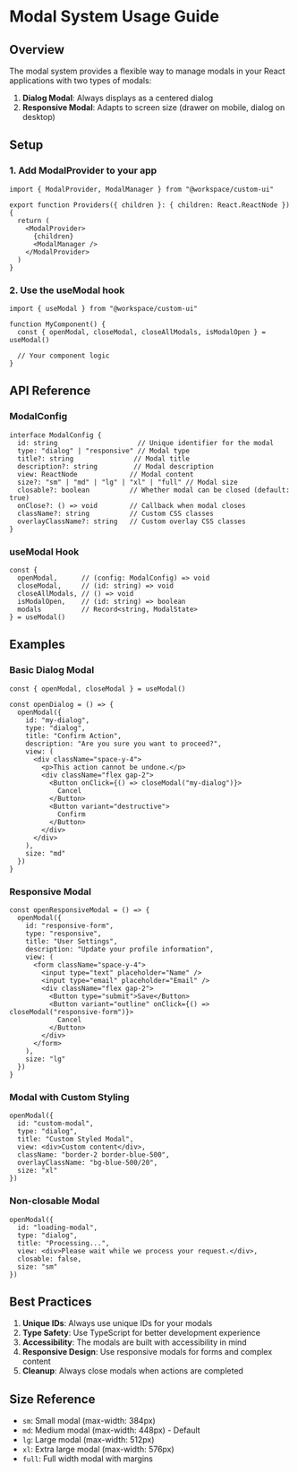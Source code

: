 # Modal System Usage Guide

## Overview

The modal system provides a flexible way to manage modals in your React applications with two types of modals:

1. **Dialog Modal**: Always displays as a centered dialog
2. **Responsive Modal**: Adapts to screen size (drawer on mobile, dialog on desktop)

## Setup

### 1. Add ModalProvider to your app

```tsx
import { ModalProvider, ModalManager } from "@workspace/custom-ui"

export function Providers({ children }: { children: React.ReactNode }) {
  return (
    <ModalProvider>
      {children}
      <ModalManager />
    </ModalProvider>
  )
}
```

### 2. Use the useModal hook

```tsx
import { useModal } from "@workspace/custom-ui"

function MyComponent() {
  const { openModal, closeModal, closeAllModals, isModalOpen } = useModal()
  
  // Your component logic
}
```

## API Reference

### ModalConfig

```tsx
interface ModalConfig {
  id: string                    // Unique identifier for the modal
  type: "dialog" | "responsive" // Modal type
  title?: string               // Modal title
  description?: string         // Modal description
  view: ReactNode             // Modal content
  size?: "sm" | "md" | "lg" | "xl" | "full" // Modal size
  closable?: boolean          // Whether modal can be closed (default: true)
  onClose?: () => void        // Callback when modal closes
  className?: string          // Custom CSS classes
  overlayClassName?: string   // Custom overlay CSS classes
}
```

### useModal Hook

```tsx
const {
  openModal,      // (config: ModalConfig) => void
  closeModal,     // (id: string) => void
  closeAllModals, // () => void
  isModalOpen,    // (id: string) => boolean
  modals          // Record<string, ModalState>
} = useModal()
```

## Examples

### Basic Dialog Modal

```tsx
const { openModal, closeModal } = useModal()

const openDialog = () => {
  openModal({
    id: "my-dialog",
    type: "dialog",
    title: "Confirm Action",
    description: "Are you sure you want to proceed?",
    view: (
      <div className="space-y-4">
        <p>This action cannot be undone.</p>
        <div className="flex gap-2">
          <Button onClick={() => closeModal("my-dialog")}>
            Cancel
          </Button>
          <Button variant="destructive">
            Confirm
          </Button>
        </div>
      </div>
    ),
    size: "md"
  })
}
```

### Responsive Modal

```tsx
const openResponsiveModal = () => {
  openModal({
    id: "responsive-form",
    type: "responsive",
    title: "User Settings",
    description: "Update your profile information",
    view: (
      <form className="space-y-4">
        <input type="text" placeholder="Name" />
        <input type="email" placeholder="Email" />
        <div className="flex gap-2">
          <Button type="submit">Save</Button>
          <Button variant="outline" onClick={() => closeModal("responsive-form")}>
            Cancel
          </Button>
        </div>
      </form>
    ),
    size: "lg"
  })
}
```

### Modal with Custom Styling

```tsx
openModal({
  id: "custom-modal",
  type: "dialog",
  title: "Custom Styled Modal",
  view: <div>Custom content</div>,
  className: "border-2 border-blue-500",
  overlayClassName: "bg-blue-500/20",
  size: "xl"
})
```

### Non-closable Modal

```tsx
openModal({
  id: "loading-modal",
  type: "dialog",
  title: "Processing...",
  view: <div>Please wait while we process your request.</div>,
  closable: false,
  size: "sm"
})
```

## Best Practices

1. **Unique IDs**: Always use unique IDs for your modals
2. **Type Safety**: Use TypeScript for better development experience
3. **Accessibility**: The modals are built with accessibility in mind
4. **Responsive Design**: Use responsive modals for forms and complex content
5. **Cleanup**: Always close modals when actions are completed

## Size Reference

- `sm`: Small modal (max-width: 384px)
- `md`: Medium modal (max-width: 448px) - Default
- `lg`: Large modal (max-width: 512px)
- `xl`: Extra large modal (max-width: 576px)
- `full`: Full width modal with margins
